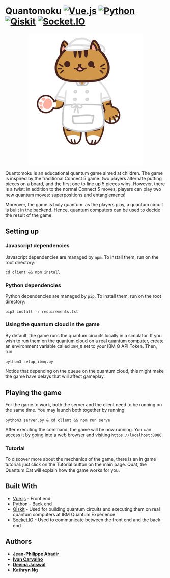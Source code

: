 # Quantomoku [![Vue.js](https://img.shields.io/badge/-Vue.js-41b883)](https://github.com/topics/vuejs) [![Python](https://img.shields.io/badge/-Python-blue)](https://github.com/topics/python) [![Qiskit](https://img.shields.io/badge/-Qiskit-blueviolet)](https://github.com/topics/qiskit) [![Socket.IO](https://img.shields.io/badge/-Socket.IO-green)](https://github.com/topics/socketio)

<p align="center"> 
<img width="360" height="414" src="client/src/assets/Quat.png">
</p>

Quantomoku is an educational quantum game aimed at children. The game is inspired by the traditional Connect 5 game: two players alternate putting pieces on a board, and the first one to line up 5 pieces wins. However, there is a twist: in addition to the normal Connect 5 moves, players can play two new quantum moves: superpositions and entanglements!

Moreover, the game is truly quantum: as the players play, a quantum circuit is built in the backend. Hence, quantum computers can be used to decide the result of the game.

## Setting up

### Javascript dependencies

Javascript dependencies are managed by `npm`. To install them, run on the root directory:

```
cd client && npm install
```

### Python dependencies

Python dependencies are managed by `pip`. To install them, run on the root directory:

```
pip3 install -r requirements.txt
```

### Using the quantum cloud in the game

By default, the game runs the quantum circuits locally in a simulator. If you wish to run them on the quantum cloud on a real quantum computer, create an environment variable called `IBM_Q` set to your IBM Q API Token. Then, run:

```
python3 setup_ibmq.py
```

Notice that depending on the queue on the quantum cloud, this might make the game have delays that will affect gameplay.

## Playing the game

For the game to work, both the server and the client need to be running on the same time. You may launch both together by running:

```
python3 server.py & cd client && npm run serve
```

After executing the command, the game will be now running. You can access it by going into a web browser and visiting `https://localhost:8080`. 

### Tutorial

To discover more about the mechanics of the game, there is an in game tutorial: just click on the Tutorial button on the main page. Quat, the Quantum Cat will explain how the game works for you.

## Built With

* [Vue.js](https://vuejs.org/) - Front end
* [Python](https://www.python.org/) - Back end
* [Qiskit](https://qiskit.org/) - Used for building quantum circuits and executing them on real quantum computers at IBM Quantum Experience
* [Socket.IO](https://rometools.github.io/rome/) - Used to communicate between the front end and the back end

## Authors

* [**Jean-Philippe Abadir**](https://github.com/jpabadir)
* [**Ivan Carvalho**](https://github.com/ivaniscoding)
* [**Devina Jaiswal**](https://github.com/devinapj)
* [**Kathryn Ng**](https://github.com/kathrynng)